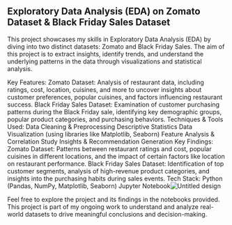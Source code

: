 ## Exploratory Data Analysis (EDA) on Zomato Dataset & Black Friday Sales Dataset

This project showcases my skills in Exploratory Data Analysis (EDA) by diving into two distinct datasets: Zomato and Black Friday Sales. The aim of this project is to extract insights, identify trends, and understand the underlying patterns in the data through visualizations and statistical analysis.

Key Features:
Zomato Dataset: Analysis of restaurant data, including ratings, cost, location, cuisines, and more to uncover insights about customer preferences, popular cuisines, and factors influencing restaurant success.
Black Friday Sales Dataset: Examination of customer purchasing patterns during the Black Friday sale, identifying key demographic groups, popular product categories, and purchasing behaviors.
Techniques & Tools Used:
Data Cleaning & Preprocessing
Descriptive Statistics
Data Visualization (using libraries like Matplotlib, Seaborn)
Feature Analysis & Correlation Study
Insights & Recommendation Generation
Key Findings:
Zomato Dataset: Patterns between restaurant ratings and cost, popular cuisines in different locations, and the impact of certain factors like location on restaurant performance.
Black Friday Sales Dataset: Identification of top customer segments, analysis of high-revenue product categories, and insights into the purchasing habits during sales events.
Tech Stack:
Python (Pandas, NumPy, Matplotlib, Seaborn)
Jupyter Notebook![Untitled design](https://github.com/user-attachments/assets/f4bfcace-1624-49a3-9cb2-a7721e774563)

Feel free to explore the project and its findings in the notebooks provided. This project is part of my ongoing work to understand and analyze real-world datasets to drive meaningful conclusions and decision-making.


